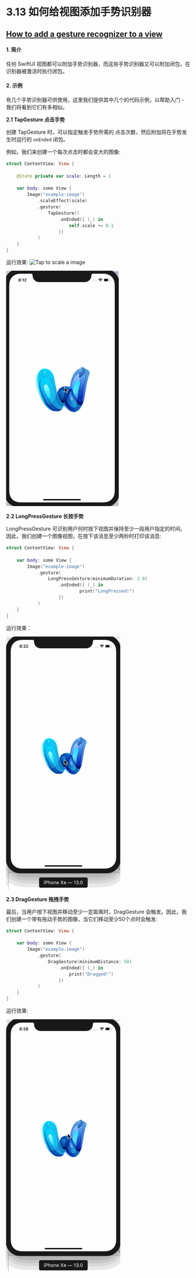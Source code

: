 # 3.13 如何给视图添加手势识别器

## [How to add a gesture recognizer to a view](https://www.hackingwithswift.com/quick-start/swiftui/how-to-add-a-gesture-recognizer-to-a-view)

#### 1. 简介

任何 SwiftUI 视图都可以附加手势识别器，而这些手势识别器又可以附加闭包，在识别器被激活时执行闭包。

#### 2. 示例

有几个手势识别器可供使用，这里我们提供其中几个的代码示例，以帮助入门 - 我们将看到它们有多相似。

**2.1 TapGesture 点击手势**

创建 TapGesture 时，可以指定触发手势所需的 点击次数，然后附加将在手势发生时运行的 `onEnded` 闭包。

例如，我们来创建一个每次点击时都会变大的图像:

```swift
struct ContentView: View {

    @State private var scale: Length = 1

    var body: some View {
        Image("example-image")
            .scaleEffect(scale)
            .gesture(
                TapGesture()
                    .onEnded({ (_) in
                        self.scale += 0.1
                    })
            )
    }
}
```

运行效果: ![Tap to scale a image](img/3_13_tap_gesture_scale_image.gif)

![](../.gitbook/assets/3_13_tap_gesture_scale_image.gif)

**2.2 LongPressGesture 长按手势**

LongPressGesture 可识别用户何时按下视图并保持至少一段用户指定的时间。 因此，我们创建一个图像视图，在按下该消息至少两秒时打印该消息:

```swift
struct ContentView: View {

    var body: some View {
        Image("example-image")
            .gesture(
                LongPressGesture(minimumDuration: 2.0)
                    .onEnded({ (_) in
                            print("LongPressed!")
                    })
            )
    }
}
```

运行效果：

![](../.gitbook/assets/3_13_long_press_gesture_duration_2s.gif)

**2.3 DragGesture 拖拽手势**

最后，当用户按下视图并移动至少一定距离时，DragGesture 会触发。因此，我们创建一个带有拖动手势的图像，当它们移动至少50个点时会触发:

```swift
struct ContentView: View {

    var body: some View {
        Image("example-image")
            .gesture(
                DragGesture(minimumDistance: 50)
                    .onEnded({ (_) in
                        print("Dragged!")
                    })
            )
    }
}
```

运行效果:

![](../.gitbook/assets/3_13_drag_gesture_distance_50.gif)

